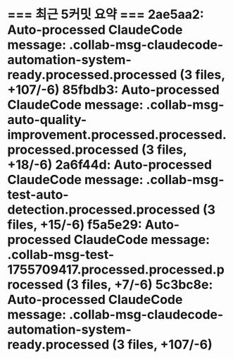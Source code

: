 === 최근 5커밋 요약 ===
2ae5aa2: Auto-processed ClaudeCode message: .collab-msg-claudecode-automation-system-ready.processed.processed (3 files, +107/-6)
85fbdb3: Auto-processed ClaudeCode message: .collab-msg-auto-quality-improvement.processed.processed.processed.processed (3 files, +18/-6)
2a6f44d: Auto-processed ClaudeCode message: .collab-msg-test-auto-detection.processed.processed (3 files, +15/-6)
f5a5e29: Auto-processed ClaudeCode message: .collab-msg-test-1755709417.processed.processed.processed (3 files, +7/-6)
5c3bc8e: Auto-processed ClaudeCode message: .collab-msg-claudecode-automation-system-ready.processed (3 files, +107/-6)
=======================
